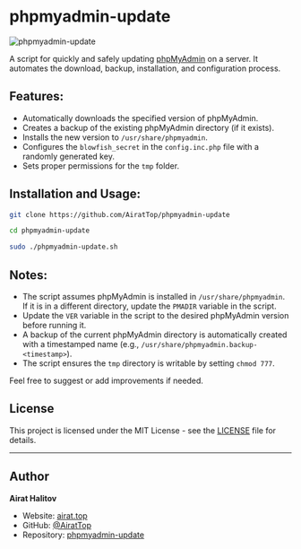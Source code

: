 # phpmyadmin-update

![phpmyadmin-update](https://repository-images.githubusercontent.com/321394331/b9c6c4a7-0651-4c35-a75d-2fae39d09120)

A script for quickly and safely updating [phpMyAdmin](https://www.phpmyadmin.net/) on a server. It automates the download, backup, installation, and configuration process.

## Features:
- Automatically downloads the specified version of phpMyAdmin.
- Creates a backup of the existing phpMyAdmin directory (if it exists).
- Installs the new version to `/usr/share/phpmyadmin`.
- Configures the `blowfish_secret` in the `config.inc.php` file with a randomly generated key.
- Sets proper permissions for the `tmp` folder.

## Installation and Usage:
```bash
git clone https://github.com/AiratTop/phpmyadmin-update

cd phpmyadmin-update

sudo ./phpmyadmin-update.sh
```

## Notes:
- The script assumes phpMyAdmin is installed in `/usr/share/phpmyadmin`. If it is in a different directory, update the `PMADIR` variable in the script.
- Update the `VER` variable in the script to the desired phpMyAdmin version before running it.
- A backup of the current phpMyAdmin directory is automatically created with a timestamped name (e.g., `/usr/share/phpmyadmin.backup-<timestamp>`).
- The script ensures the `tmp` directory is writable by setting `chmod 777`.

Feel free to suggest or add improvements if needed.

## License

This project is licensed under the MIT License - see the [LICENSE](LICENSE) file for details.

---

## Author

**Airat Halitov**

- Website: [airat.top](https://airat.top)
- GitHub: [@AiratTop](https://github.com/AiratTop)
- Repository: [phpmyadmin-update](https://github.com/AiratTop/phpmyadmin-update)
